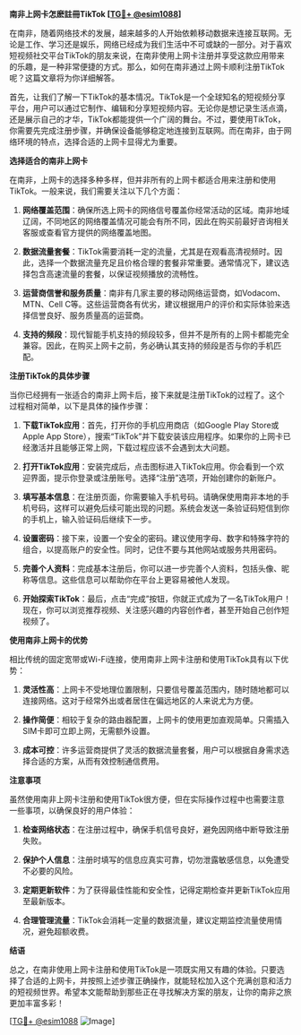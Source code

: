 **南非上网卡怎麽註冊TikTok [[TG💪+ @esim1088](https://t.me/s/esim1088)]**

在南非，随着网络技术的发展，越来越多的人开始依赖移动数据来连接互联网。无论是工作、学习还是娱乐，网络已经成为我们生活中不可或缺的一部分。对于喜欢短视频社交平台TikTok的朋友来说，在南非使用上网卡注册并享受这款应用带来的乐趣，是一种非常便捷的方式。那么，如何在南非通过上网卡顺利注册TikTok呢？这篇文章将为你详细解答。

首先，让我们了解一下TikTok的基本情况。TikTok是一个全球知名的短视频分享平台，用户可以通过它制作、编辑和分享短视频内容。无论你是想记录生活点滴，还是展示自己的才华，TikTok都能提供一个广阔的舞台。不过，要使用TikTok，你需要先完成注册步骤，并确保设备能够稳定地连接到互联网。而在南非，由于网络环境的特点，选择合适的上网卡显得尤为重要。

**选择适合的南非上网卡**

在南非，上网卡的选择多种多样，但并非所有的上网卡都适合用来注册和使用TikTok。一般来说，我们需要关注以下几个方面：

1. **网络覆盖范围**：确保所选上网卡的网络信号覆盖你经常活动的区域。南非地域辽阔，不同地区的网络覆盖情况可能会有所不同，因此在购买前最好咨询相关客服或查看官方提供的网络覆盖地图。
   
2. **数据流量套餐**：TikTok需要消耗一定的流量，尤其是在观看高清视频时。因此，选择一个数据流量充足且价格合理的套餐非常重要。通常情况下，建议选择包含高速流量的套餐，以保证视频播放的流畅性。

3. **运营商信誉和服务质量**：南非有几家主要的移动网络运营商，如Vodacom、MTN、Cell C等。这些运营商各有优劣，建议根据用户的评价和实际体验来选择信誉良好、服务质量高的运营商。

4. **支持的频段**：现代智能手机支持的频段较多，但并不是所有的上网卡都能完全兼容。因此，在购买上网卡之前，务必确认其支持的频段是否与你的手机匹配。

**注册TikTok的具体步骤**

当你已经拥有一张适合的南非上网卡后，接下来就是注册TikTok的过程了。这个过程相对简单，以下是具体的操作步骤：

1. **下载TikTok应用**：首先，打开你的手机应用商店（如Google Play Store或Apple App Store），搜索“TikTok”并下载安装该应用程序。如果你的上网卡已经激活并且能够正常上网，下载过程应该不会遇到太大问题。

2. **打开TikTok应用**：安装完成后，点击图标进入TikTok应用。你会看到一个欢迎界面，提示你登录或注册账号。选择“注册”选项，开始创建你的新账户。

3. **填写基本信息**：在注册页面，你需要输入手机号码。请确保使用南非本地的手机号码，这样可以避免后续可能出现的问题。系统会发送一条验证码短信到你的手机上，输入验证码后继续下一步。

4. **设置密码**：接下来，设置一个安全的密码。建议使用字母、数字和特殊字符的组合，以提高账户的安全性。同时，记住不要与其他网站或服务共用密码。

5. **完善个人资料**：完成基本注册后，你可以进一步完善个人资料，包括头像、昵称等信息。这些信息可以帮助你在平台上更容易被他人发现。

6. **开始探索TikTok**：最后，点击“完成”按钮，你就正式成为了一名TikTok用户！现在，你可以浏览推荐视频、关注感兴趣的内容创作者，甚至开始自己创作短视频了。

**使用南非上网卡的优势**

相比传统的固定宽带或Wi-Fi连接，使用南非上网卡注册和使用TikTok具有以下优势：

1. **灵活性高**：上网卡不受地理位置限制，只要信号覆盖范围内，随时随地都可以连接网络。这对于经常外出或者居住在偏远地区的人来说尤为方便。

2. **操作简便**：相较于复杂的路由器配置，上网卡的使用更加直观简单。只需插入SIM卡即可立即上网，无需额外设置。

3. **成本可控**：许多运营商提供了灵活的数据流量套餐，用户可以根据自身需求选择合适的方案，从而有效控制通信费用。

**注意事项**

虽然使用南非上网卡注册和使用TikTok很方便，但在实际操作过程中也需要注意一些事项，以确保良好的用户体验：

1. **检查网络状态**：在注册过程中，确保手机信号良好，避免因网络中断导致注册失败。

2. **保护个人信息**：注册时填写的信息应真实可靠，切勿泄露敏感信息，以免遭受不必要的风险。

3. **定期更新软件**：为了获得最佳性能和安全性，记得定期检查并更新TikTok应用至最新版本。

4. **合理管理流量**：TikTok会消耗一定量的数据流量，建议定期监控流量使用情况，避免超额收费。

**结语**

总之，在南非使用上网卡注册和使用TikTok是一项既实用又有趣的体验。只要选择了合适的上网卡，并按照上述步骤正确操作，就能轻松加入这个充满创意和活力的短视频世界。希望本文能帮助到那些正在寻找解决方案的朋友，让你的南非之旅更加丰富多彩！

[[TG💪+ @esim1088](https://t.me/s/esim1088) ![Image](https://i.postimg.cc/4NQfJmqS/Snipaste-2025-05-13-00-14-12.png)]